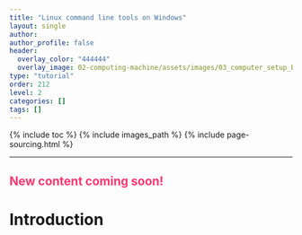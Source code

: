 ```yaml
---
title: "Linux command line tools on Windows"
layout: single
author:
author_profile: false
header:
  overlay_color: "444444"
  overlay_image: 02-computing-machine/assets/images/03_computer_setup_banner.png
type: "tutorial"
order: 212
level: 2
categories: []
tags: []
---
```


{% include toc %}
{% include images_path %}
{% include page-sourcing.html %}

---


## <span style="color: #ff3870;">New content coming soon!</span>

# Introduction
